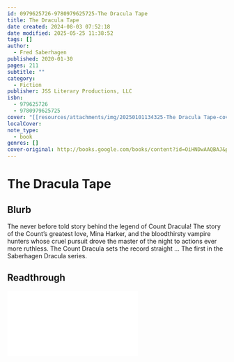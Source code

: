 ```yaml
---
id: 0979625726-9780979625725-The Dracula Tape
title: The Dracula Tape
date created: 2024-08-03 07:52:18
date modified: 2025-05-25 11:38:52
tags: []
author:
  - Fred Saberhagen
published: 2020-01-30
pages: 211
subtitle: ""
category:
  - Fiction
publisher: JSS Literary Productions, LLC
isbn:
  - 979625726
  - 9780979625725
cover: "[[resources/attachments/img/20250101134325-The Dracula Tape-cover.jpeg]]"
localCover: 
note_type:
  - book
genres: []
cover-original: http://books.google.com/books/content?id=OiHNDwAAQBAJ&printsec=frontcover&img=1&zoom=1&edge=curl&source=gbs_api
---
```


# The Dracula Tape
## Blurb
The never before told story behind the legend of Count Dracula! The story of the Count’s greatest love, Mina Harker, and the bloodthirsty vampire hunters whose cruel pursuit drove the master of the night to actions ever more ruthless. The Count Dracula sets the record straight … The first in the Saberhagen Dracula series.

## Readthrough
![The Dracula Tape Readthrough from 2024-12-30 to 2025-01-05](areas/journals/readthroughs/20241230000000-the_dracula_tape-readthrough-from-2024-12-30-to-2025-01-05.md)
